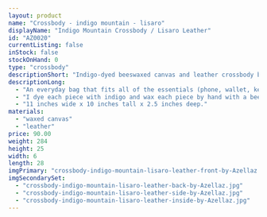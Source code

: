 ```yaml
---
layout: product
name: "Crossbody - indigo mountain - lisaro"
displayName: "Indigo Mountain Crossbody / Lisaro Leather"
id: "AZ0020"
currentListing: false
inStock: false
stockOnHand: 0
type: "crossbody"
descriptionShort: "Indigo-dyed beeswaxed canvas and leather crossbody bag."
descriptionLong: 
  - "An everyday bag that fits all of the essentials (phone, wallet, keys) + a few extras (book, sunglasses, knitting, etc). The crossbody strap is adjustable and removable, so the bag can also be used as a clutch."
  - "I dye each piece with indigo and wax each piece by hand with a beeswax blend. The base of the bag is made from lisaro leather, which is hand tanned and luxurious. Includes all brass hardware, Riri zipper, and internal zippered pocket."
  - "11 inches wide x 10 inches tall x 2.5 inches deep."
materials: 
  - "waxed canvas"
  - "leather"
price: 90.00
weight: 284
height: 25
width: 6
length: 28
imgPrimary: "crossbody-indigo-mountain-lisaro-leather-front-by-Azellaz.jpg"
imgSecondarySet: 
  - "crossbody-indigo-mountain-lisaro-leather-back-by-Azellaz.jpg"
  - "crossbody-indigo-mountain-lisaro-leather-side-by-Azellaz.jpg"
  - "crossbody-indigo-mountain-lisaro-leather-inside-by-Azellaz.jpg"
---
```

